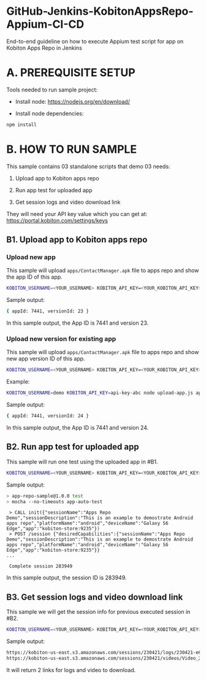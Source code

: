 # GitHub-Jenkins-KobitonAppsRepo-Appium-CI-CD
End-to-end guideline on how to execute Appium test script for app on Kobiton Apps Repo in Jenkins

# A. PREREQUISITE SETUP

Tools needed to run sample project:

* Install node: https://nodejs.org/en/download/

* Install node dependencies:

```bash
npm install
```

# B. HOW TO RUN SAMPLE

This sample contains 03 standalone scripts that demo 03 needs:

1. Upload app to Kobiton apps repo

2. Run app test for uploaded app

3. Get session logs and video download link

They will need your API key value which you can get at: https://portal.kobiton.com/settings/keys


## B1. Upload app to Kobiton apps repo

### Upload new app
This sample will upload `apps/ContactManager.apk` file to apps repo and show the app ID of this app.

```bash
KOBITON_USERNAME=<YOUR_USERNAME> KOBITON_API_KEY=<YOUR_KOBITON_API_KEY> node upload-app.js apps/ContactManager.apk
```

Sample output:

```bash
{ appId: 7441, versionId: 23 }
```

In this sample output, the App ID is 7441 and version 23.

### Upload new version for existing app

This sample will upload `apps/ContactManager.apk` file to apps repo and show new app version ID of this app.

```bash
KOBITON_USERNAME=<YOUR_USERNAME> KOBITON_API_KEY=<YOUR_KOBITON_API_KEY> node upload-app.js apps/ContactManager.apk <YOUR_APP_ID>
```

Example:  
```bash
KOBITON_USERNAME=demo KOBITON_API_KEY=api-key-abc node upload-app.js apps/ContactManager.apk 7441
```
Sample output:

```bash
{ appId: 7441, versionId: 24 }
```

In this sample output, the App ID is 7441 and version 24.

## B2. Run app test for uploaded app

This sample will run one test using the uploaded app in #B1.

```bash
KOBITON_USERNAME=<YOUR_USERNAME> KOBITON_API_KEY=<YOUR_KOBITON_API_KEY> KOBITON_APP_ID=<YOUR_APP_ID> npm test
```

Sample output:

```bash
> app-repo-sample@1.0.0 test
> mocha --no-timeouts app-auto-test 

```

``` Android App sample
 > CALL init({"sessionName":"Apps Repo Demo","sessionDescription":"This is an example to demostrate Android apps repo","platformName":"android","deviceName":"Galaxy S6 Edge","app":"kobiton-store:9235"})
 > POST /session {"desiredCapabilities":{"sessionName":"Apps Repo Demo","sessionDescription":"This is an example to demostrate Android apps repo","platformName":"android","deviceName":"Galaxy S6 Edge","app":"kobiton-store:9235"}}
...

 Complete session 283949
```

In this sample output, the session ID is 283949.

## B3. Get session logs and video download link

This sample we will get the session info for previous executed session in #B2.

```bash
KOBITON_USERNAME=<YOUR_USERNAME> KOBITON_API_KEY=<YOUR_KOBITON_API_KEY> KOBITON_SESSION_ID=<YOUR_SESSION_ID> node get-session-info.js
```

Sample output:

```bash
https://kobiton-us-east.s3.amazonaws.com/sessions/230421/logs/230421-e6028540-2-11e8-9c42-db8f2a6e0840.zip?AWSAccessKeyId=&Signature=xxx&response-cache-control=max-age%3D86400
https://kobiton-us-east.s3.amazonaws.com/sessions/230421/videos/Video_230421-e7626360-2-11e8-a432-df734f4134ff.mp4?AWSAccessKeyId=xxxxx&Expires=xxxxx&Signature=xxx
```

It will return 2 links for logs and video to download.
